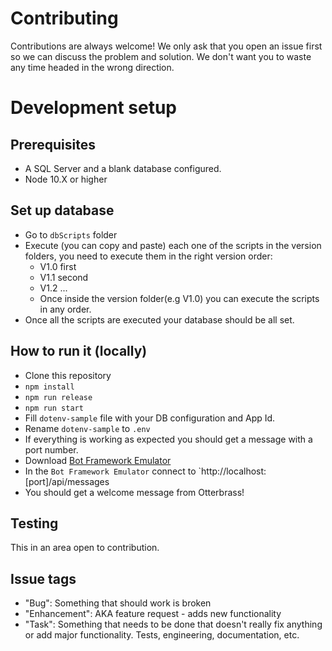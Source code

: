 # Contributing

Contributions are always welcome! We only ask that you open an issue first so we can discuss the problem and solution. We don't want you to waste any time headed in the wrong direction.

# Development setup
## Prerequisites
- A SQL Server and a blank database configured.
- Node 10.X  or higher

## Set up database
- Go to `dbScripts` folder 
- Execute (you can copy and paste) each one of the scripts in the version folders, you need to execute them in the right version order:
  - V1.0 first
  - V1.1 second
  - V1.2 ...
  - Once inside the version folder(e.g V1.0) you can execute the scripts in any order.
- Once all the scripts are executed your database should be all set.

## How to run it (locally)
- Clone this repository
- `npm install`
- `npm run release`
- `npm run start`
- Fill `dotenv-sample` file with your DB configuration and App Id.
- Rename `dotenv-sample` to `.env`
- If everything is working as expected you should get a message with a port number.
- Download [Bot Framework Emulator](https://github.com/microsoft/botframework-emulator)
- In the `Bot Framework Emulator` connect to `http://localhost:[port]/api/messages
- You should get a welcome message from Otterbrass!

## Testing
This in an area open to contribution.

## Issue tags
* "Bug": Something that should work is broken
* "Enhancement": AKA feature request - adds new functionality
* "Task": Something that needs to be done that doesn't really fix anything or add major functionality. Tests, engineering, documentation, etc.

